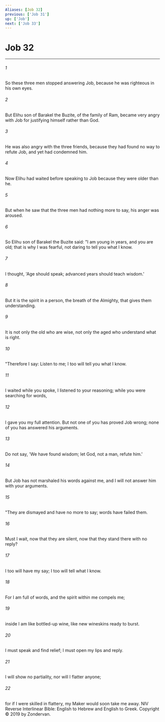 ```yaml
---
Aliases: [Job 32]
previous: ['Job 31']
up: ['Job']
next: ['Job 33']
---
```

# Job 32

***


###### 1 
So these three men stopped answering Job, because he was righteous in his own eyes. 

###### 2 
But Elihu son of Barakel the Buzite, of the family of Ram, became very angry with Job for justifying himself rather than God. 

###### 3 
He was also angry with the three friends, because they had found no way to refute Job, and yet had condemned him. 

###### 4 
Now Elihu had waited before speaking to Job because they were older than he. 

###### 5 
But when he saw that the three men had nothing more to say, his anger was aroused. 

###### 6 
So Elihu son of Barakel the Buzite said: "I am young in years, and you are old; that is why I was fearful, not daring to tell you what I know. 

###### 7 
I thought, 'Age should speak; advanced years should teach wisdom.' 

###### 8 
But it is the spirit in a person, the breath of the Almighty, that gives them understanding. 

###### 9 
It is not only the old who are wise, not only the aged who understand what is right. 

###### 10 
"Therefore I say: Listen to me; I too will tell you what I know. 

###### 11 
I waited while you spoke, I listened to your reasoning; while you were searching for words, 

###### 12 
I gave you my full attention. But not one of you has proved Job wrong; none of you has answered his arguments. 

###### 13 
Do not say, 'We have found wisdom; let God, not a man, refute him.' 

###### 14 
But Job has not marshaled his words against me, and I will not answer him with your arguments. 

###### 15 
"They are dismayed and have no more to say; words have failed them. 

###### 16 
Must I wait, now that they are silent, now that they stand there with no reply? 

###### 17 
I too will have my say; I too will tell what I know. 

###### 18 
For I am full of words, and the spirit within me compels me; 

###### 19 
inside I am like bottled-up wine, like new wineskins ready to burst. 

###### 20 
I must speak and find relief; I must open my lips and reply. 

###### 21 
I will show no partiality, nor will I flatter anyone; 

###### 22 
for if I were skilled in flattery, my Maker would soon take me away. NIV Reverse Interlinear Bible: English to Hebrew and English to Greek. Copyright © 2019 by Zondervan.
